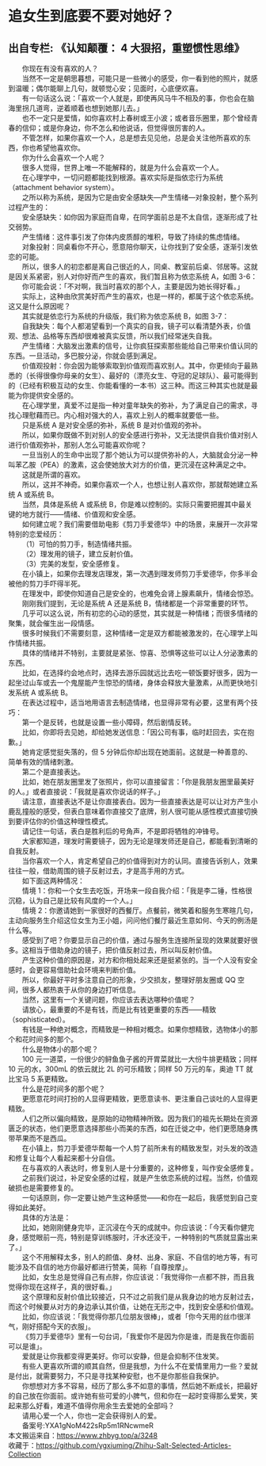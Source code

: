 # 追女生到底要不要对她好？  
## 出自专栏: 《认知颠覆： 4 大狠招，重塑惯性思维》  
&emsp;&emsp;你现在有没有喜欢的人？   
&emsp;&emsp;当然不一定是朝思暮想，可能只是一些微小的感受，你一看到他的照片，就感到温暖；偶尔能聊上几句，就顿觉心安；见面时，心底便欢喜。   
&emsp;&emsp;有一句话这么说：「喜欢一个人就是，即使再风马牛不相及的事，你也会在脑海里拐几道弯，逆着顺着也想到她那儿去。」   
&emsp;&emsp;也不一定只是爱情，如你喜欢村上春树或王小波；或者音乐圈里，那个曾经青春的信仰；或是你身边，你不怎么和他说话，但觉得很厉害的人。   
&emsp;&emsp;不管怎样，如果你喜欢一个人，总是想去见见他，总是会关注他所喜欢的东西，你也希望他喜欢你。   
&emsp;&emsp;你为什么会喜欢一个人呢？   
&emsp;&emsp;很多人觉得，世界上唯一不能解释的，就是为什么会喜欢一个人。   
&emsp;&emsp;在心理学中，一切问题都能找到根源。喜欢实际是指依恋行为系统（attachment behavior system）。   
&emsp;&emsp;之所以称为系统，是因为它是由安全感缺失—产生情绪—对象投射，整个系列过程产生的：   
&emsp;&emsp;安全感缺失：如你因为家庭而自卑，在同学面前总是不太自信，逐渐形成了社交弱势。   
&emsp;&emsp;产生情绪：这件事引发了你体内皮质醇的堆积，导致了持续的焦虑情绪。   
&emsp;&emsp;对象投射：同桌看你不开心，愿意陪你聊天，让你找到了安全感，逐渐引发依恋的可能。   
&emsp;&emsp;所以，很多人的初恋都是离自己很近的人，同桌、教室前后桌、邻居等。这就是因关系紧密，别人对你好而产生的喜欢，我们暂且称为依恋系统 A，如图 3-6：   
&emsp;&emsp;你可能会说：「不对啊，我当时喜欢的那个人，主要是因为她长得好看。」   
&emsp;&emsp;实际上，这种由欣赏美好而产生的喜欢，也是一样的，都属于这个依恋系统。这又是什么原因呢？   
&emsp;&emsp;其实就是依恋行为系统的升级版，我们称为依恋系统 B，如图 3-7：   
&emsp;&emsp;自我缺失：每个人都渴望看到一个真实的自我，镜子可以看清楚外表，价值观、想法、品格等东西却很难被真实反馈，所以我们经常迷失自我。   
&emsp;&emsp;产生情绪：大脑发出激素的信号，让你疯狂探索那些能给自己带来价值认同的东西。一旦活动，多巴胺分泌，你就会感到满足。   
&emsp;&emsp;价值观投射：你会因为能够索取到价值观而喜欢别人。其中，你更倾向于最熟悉的（长得很像你母亲的女生）、最好的（漂亮女生、夺冠的足球队）、最可能得到的（已经有积极互动的女生、你能看懂的一本书）这三种。而这三种其实也就是最能为你提供安全感的。   
&emsp;&emsp;在心理学里，真爱不过是指一种对童年缺失的弥补，为了满足自己的需求，寻找心理慰藉而已。内心相对强大的人，喜欢上别人的概率就要低一些。   
&emsp;&emsp;只是系统 A 是对安全感的弥补，系统 B 是对价值观的弥补。   
&emsp;&emsp;所以，如果你既做不到对别人的安全感进行弥补，又无法提供自我价值对别人进行价值观弥补，那别人怎么可能喜欢你呢？   
&emsp;&emsp;一旦当别人的生命中出现了那个她认为可以提供弥补的人，大脑就会分泌一种叫苯乙胺（PEA）的激素，这会使她放大对方的价值，更沉浸在这种满足之中。   
&emsp;&emsp;这就是所谓的喜欢。   
&emsp;&emsp;所以，这并不神奇。如果你喜欢一个人，也想让别人喜欢你，那就帮她建立系统 A 或系统 B。   
&emsp;&emsp;当然，具体是系统 A 或系统 B，你是难以控制的。实际只需要把握其中最关键的地方就行——情绪、价值观和安全感。   
&emsp;&emsp;如何建立呢？我们需要借助电影《剪刀手爱德华》中的场景，来展开一次非常特别的恋爱经历：   
&emsp;&emsp;（1）可怕的剪刀手，制造情绪共振。   
&emsp;&emsp;（2）理发用的镜子，建立反射价值。   
&emsp;&emsp;（3）完美的发型，安全感修复。   
&emsp;&emsp;在小镇上，如果你去理发店理发，第一次遇到理发师剪刀手爱德华，你多半会被他的剪刀手吓得半死。   
&emsp;&emsp;在理发中，即使你知道自己是安全的，也难免会肾上腺素飙升，情绪会惊恐。   
&emsp;&emsp;刚刚我们提到，无论是系统 A 还是系统 B，情绪都是一个非常重要的环节。   
&emsp;&emsp;几乎可以这么说，所有初恋的心动的感觉，其实就是一种情绪；而很多情绪的聚集，就会催生出一段情感。   
&emsp;&emsp;很多时候我们不需要刻意，这种情绪一定是双方都能被激发的，在心理学上叫作情绪共振。   
&emsp;&emsp;具体的情绪并不特别，主要就是紧张、惊喜、恐惧等这些可以让人分泌激素的东西。   
&emsp;&emsp;比如，在选择约会地点时，选择去游乐园就远比去吃一顿饭要好很多，因为一起坐过山车或去一个鬼屋能产生惊恐的情绪，身体会释放大量激素，从而更快地引发系统 A 或系统 B。   
&emsp;&emsp;在表达过程中，适当地用语言去制造情绪，也显得非常有必要，这里有两个技巧：   
&emsp;&emsp;第一个是反转，也就是设置一些小障碍，然后剧情反转。   
&emsp;&emsp;比如，你即将去见她，却给她发送信息：「因公司有事，临时赶回去，实在抱歉。」   
&emsp;&emsp;她肯定感觉挺失落的，但 5 分钟后你却出现在她面前。这就是一种善意的、简单有效的情绪刺激。   
&emsp;&emsp;第二个是直接表达。   
&emsp;&emsp;比如，她在朋友圈里发了张照片，你可以直接留言：「你是我朋友圈里最美好的人。」或者直接说：「我就是喜欢你说话的样子。」   
&emsp;&emsp;请注意，直接表达不是让你直接表白。因为一些直接表达是可以让对方产生小鹿乱撞般的感受，但表白意味着你直接交了底牌，别人很可能从感性模式直接切换到要评估你的价值这种理性模式。   
&emsp;&emsp;请记住一句话，表白是胜利后的号角声，不是即将牺牲的冲锋号。   
&emsp;&emsp;大家都知道，理发时需要镜子，因为无论是理发师还是自己，都能看到清晰的自我反射。   
&emsp;&emsp;当你喜欢一个人，肯定希望自己的价值得到对方的认同。直接告诉别人，效果往往一般，借助周围的镜子反射过去，才是高手用的方式。   
&emsp;&emsp;如下面这两种情况：   
&emsp;&emsp;情境 1：你和一个女生去吃饭，开场来一段自我介绍：「我是李二锤，性格很沉稳，认为自己是比较有风度的一个人。」   
&emsp;&emsp;情境 2：你邀请她到一家很好的西餐厅。点餐前，微笑着和服务生寒暄几句，主动向服务生介绍这位女生为王小姐，问问他们餐厅最近生意如何、今天的例汤是什么等。   
&emsp;&emsp;感受到了吧？你要显示自己的价值，通过与服务生连接所呈现的效果就要好很多。这相当于借助身边的镜子，把价值反射过去，所以叫反射价值。   
&emsp;&emsp;产生这种价值的原因是，对方和你相处起来还是挺紧张的。当一个人没有安全感时，会更容易借助社会环境来判断价值。   
&emsp;&emsp;所以，你最好平时多注意自己的形象，少交损友，整理好朋友圈或 QQ 空间，很多人都热衷于从你的身边打听信息。   
&emsp;&emsp;当然，这里有一个关键问题，你应该去表达哪种价值呢？   
&emsp;&emsp;请放心，最重要的不是有钱，而是比有钱更重要的东西——精致（sophisticated）。   
&emsp;&emsp;有钱是一种绝对概念，而精致是一种相对概念。如果你想精致，选物体小的那个和花时间多的那个。   
&emsp;&emsp;什么是物体小的那个呢？   
&emsp;&emsp;100 元一道菜，一份很少的鲟鱼鱼子酱的开胃菜就比一大份牛排更精致；同样 10 元的水，300mL 的依云就比 2L 的可乐精致；同样 50 万元的车，奥迪 TT 就比宝马 5 系更精致。   
&emsp;&emsp;什么是花时间多的那个呢？   
&emsp;&emsp;更愿意花时间打扮的人显得更精致，更愿意读书、更注重自己谈吐的人显得更精致。   
&emsp;&emsp;人们之所以偏向精致，是原始的动物精神所致。因为我们的祖先长期处在资源匮乏的状态，他们更愿意选择那些小而美的东西，如在迁徙之中，他们更愿随身携带苹果而不是西瓜。   
&emsp;&emsp;在小镇上，剪刀手爱德华帮每一个人剪了前所未有的精致发型，对头发的改造和修复让每个人看起来都十分自信。   
&emsp;&emsp;在与喜欢的人表达时，修复别人是十分重要的，这种修复，叫作安全感修复。   
&emsp;&emsp;之前我们说过，补足安全感的过程，就是产生依恋系统的过程。当然，价值观破损也是需要修复的。   
&emsp;&emsp;一句话原则，你一定要让她产生这种感觉——和你在一起后，我感觉到自己变得如此美好。   
&emsp;&emsp;具体的方法是：   
&emsp;&emsp;比如，她刚刚健身完毕，正沉浸在今天的成就中。你应该说：「今天看你健完身，感觉眼前一亮，特别是穿训练服时，汗水还没干，一种特别的气质就显露出来了。」   
&emsp;&emsp;这个不用解释太多，别人的颜值、身材、出身、家庭、不自信的地方等，有可能涉及不自信的地方你最好都进行赞美，简称「自尊按摩」。   
&emsp;&emsp;比如，女生总是觉得自己有点胖，你应该说：「我觉得你一点都不胖，而且我觉得你现在这样子，真的很好看。」   
&emsp;&emsp;这个原理和反射价值比较接近，只不过之前我们是从我身边的地方反射过去，而这个时候要从对方的身边承认其价值，让她在无形之中，找到安全感和价值观。   
&emsp;&emsp;比如，你应该说：「我觉得你那几位朋友很棒」，或者「你今天用的丝巾很洋气，刚好搭配今天的衣服」。   
&emsp;&emsp;《剪刀手爱德华》里有一句台词，「我爱你不是因为你是谁，而是我在你面前可以是谁」。   
&emsp;&emsp;爱就是让你我都变得更美好。你可以安静，但是会抑制不住发笑。   
&emsp;&emsp;有些人更喜欢所谓的顺其自然，但是我想，为什么不在爱情里用力一些？爱就是付出，就需要努力，不只是寻找某种安慰，也不是你那些自我保护。   
&emsp;&emsp;你想想对方多不容易，经历了那么多不如意的事情，然后她不断成长，把最好的自己放在你面前。或许她有些可爱的小脾气，但和你在一起时变得那么爱笑，笑起来那么好看，难道不值得你用余生去爱她的全部吗？   
&emsp;&emsp;请用心爱一个人，你也一定会获得别人的爱。   
&emsp;&emsp;备案号:YXA1gNoM422sRp5m1RNcwmeR  
本文搬运来自：https://www.zhbyg.top/a/3248  
 收藏于：https://github.com/ygxiuming/Zhihu-Salt-Selected-Articles-Collection